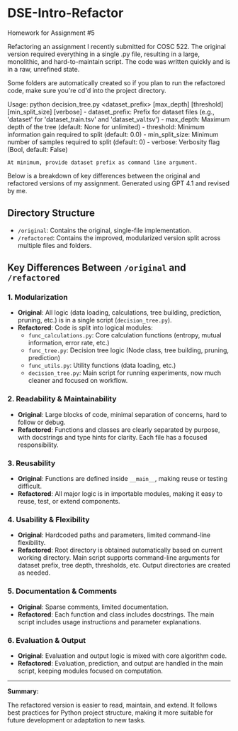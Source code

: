 # DSE-Intro-Refactor
Homework for Assignment #5

Refactoring an assignment I recently submitted for COSC 522. The original version required everything in a single .py file, resulting in a large, monolithic, and hard-to-maintain script. The code was written quickly and is in a raw, unrefined state.

Some folders are automatically created so if you plan to run the refactored code, make sure you're cd'd into the project directory.

Usage: python decision_tree.py <dataset_prefix> [max_depth] [threshold] [min_split_size] [verbose]
    - dataset_prefix: Prefix for dataset files (e.g., 'dataset' for 'dataset_train.tsv' and 'dataset_val.tsv')
    - max_depth: Maximum depth of the tree (default: None for unlimited)
    - threshold: Minimum information gain required to split (default: 0.0)
    - min_split_size: Minimum number of samples required to split (default: 0)
    - verbose: Verbosity flag (Bool, default: False)
    
    At minimum, provide dataset prefix as command line argument.

Below is a breakdown of key differences between the original and refactored versions of my assignment. Generated using GPT 4.1 and revised by me.

## Directory Structure

- `/original`: Contains the original, single-file implementation.
- `/refactored`: Contains the improved, modularized version split across multiple files and folders.

## Key Differences Between `/original` and `/refactored`

### 1. Modularization
- **Original**: All logic (data loading, calculations, tree building, prediction, pruning, etc.) is in a single script (`decision_tree.py`).
- **Refactored**: Code is split into logical modules:
	- `func_calculations.py`: Core calculation functions (entropy, mutual information, error rate, etc.)
	- `func_tree.py`: Decision tree logic (Node class, tree building, pruning, prediction)
	- `func_utils.py`: Utility functions (data loading, etc.)
	- `decision_tree.py`: Main script for running experiments, now much cleaner and focused on workflow.

### 2. Readability & Maintainability
- **Original**: Large blocks of code, minimal separation of concerns, hard to follow or debug.
- **Refactored**: Functions and classes are clearly separated by purpose, with docstrings and type hints for clarity. Each file has a focused responsibility.

### 3. Reusability
- **Original**: Functions are defined inside `__main__`, making reuse or testing difficult.
- **Refactored**: All major logic is in importable modules, making it easy to reuse, test, or extend components.

### 4. Usability & Flexibility
- **Original**: Hardcoded paths and parameters, limited command-line flexibility.
- **Refactored**: Root directory is obtained automatically based on current working directory. Main script supports command-line arguments for dataset prefix, tree depth, thresholds, etc. Output directories are created as needed.

### 5. Documentation & Comments
- **Original**: Sparse comments, limited documentation.
- **Refactored**: Each function and class includes docstrings. The main script includes usage instructions and parameter explanations.

### 6. Evaluation & Output
- **Original**: Evaluation and output logic is mixed with core algorithm code.
- **Refactored**: Evaluation, prediction, and output are handled in the main script, keeping modules focused on computation.

---

**Summary:**

The refactored version is easier to read, maintain, and extend. It follows best practices for Python project structure, making it more suitable for future development or adaptation to new tasks.

